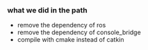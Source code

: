 ### what we did in the path
* remove the dependency of ros
* remove the dependency of console_bridge
* compile with cmake instead of catkin